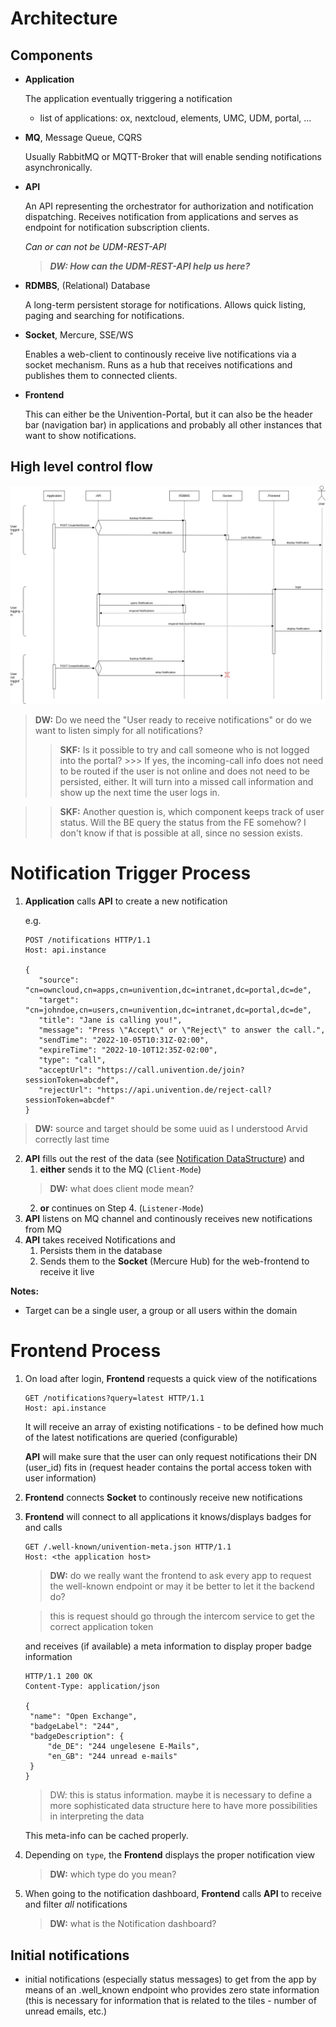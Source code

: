# Architecture

## Components

- **Application**

  The application eventually triggering a notification
  - list of applications: ox, nextcloud, elements, UMC, UDM, portal, ...

- **MQ**, Message Queue, CQRS

  Usually RabbitMQ or MQTT-Broker that will enable sending notifications asynchronically.

- **API**

  An API representing the orchestrator for authorization and notification dispatching. Receives notification from applications and serves as endpoint for notification subscription clients.

  _Can or can not be UDM-REST-API_ 
  
  >***DW: How can the UDM-REST-API help us here?***

- **RDMBS**, (Relational) Database
  
  A long-term persistent storage for notifications. Allows quick listing, paging and searching for notifications.

- **Socket**, Mercure, SSE/WS

  Enables a web-client to continously receive live notifications via a socket mechanism. Runs as a hub that receives notifications and publishes them to connected clients. 

- **Frontend**

  This can either be the Univention-Portal, but it can also be the header bar (navigation bar) in applications and probably all other instances that want to show notifications.


## High level control flow

![dataflow_notification_service.drawio.png](./dataflow_notification_service.drawio.png)

> **DW:** Do we need the "User ready to receive notifications" or do we want to listen simply for all notifications?
  >> **SKF:** Is it possible to try and call someone who is not logged into the portal?
    >>> If yes, the incoming-call info does not need to be routed if the user is not online and does not need to be persisted, either.
      It will turn into a missed call information and show up the next time the user logs in.

  >> **SKF:** Another question is, which component keeps track of user status. Will the BE query the status from the FE somehow? I don't know if that is possible at all, since no session exists.

# Notification Trigger Process

1. **Application** calls **API** to create a new notification

   e.g.
   ```http
   POST /notifications HTTP/1.1
   Host: api.instance

   {
      "source": "cn=owncloud,cn=apps,cn=univention,dc=intranet,dc=portal,dc=de",
      "target": "cn=johndoe,cn=users,cn=univention,dc=intranet,dc=portal,dc=de",
      "title": "Jane is calling you!",
      "message": "Press \"Accept\" or \"Reject\" to answer the call.",
      "sendTime": "2022-10-05T10:31Z-02:00",
      "expireTime": "2022-10-10T12:35Z-02:00",
      "type": "call",
      "acceptUrl": "https://call.univention.de/join?sessionToken=abcdef",
      "rejectUrl": "https://api.univention.de/reject-call?sessionToken=abcdef"
   }
   ``` 
  > **DW:** source and target should be some uuid as I understood Arvid correctly last time

2. **API** fills out the rest of the data (see [Notification DataStructure](./15_datamodel.md#notification-structure)) and
   1. **either** sends it to the MQ (`Client-Mode`)
   > **DW:** what does client mode mean?
   2. **or** continues on Step 4. (`Listener-Mode`)
3. **API** listens on MQ channel and continously receives new notifications from MQ
4. **API** takes received Notifications and
   1. Persists them in the database
   2. Sends them to the **Socket** (Mercure Hub) for the web-frontend to receive it live

**Notes:**

- Target can be a single user, a group or all users within the domain

# Frontend Process

1. On load after login, **Frontend** requests a quick view of the notifications

   ```http
   GET /notifications?query=latest HTTP/1.1
   Host: api.instance
   ```

   It will receive an array of existing notifications - to be defined how much of the latest notifications are queried (configurable)

   **API** will make sure that the user can only request notifications their DN (user_id) fits in (request header contains the portal access token with user information)
2. **Frontend** connects **Socket** to continously receive new notifications
3. **Frontend** will connect to all applications it knows/displays badges for and calls

   ```http
   GET /.well-known/univention-meta.json HTTP/1.1
   Host: <the application host>
   ```
   >**DW:** do we really want the frontend to ask every app to request the well-known endpoint or may it be better to let it the backend do?
   
   > this is request should go through the intercom service to get the correct application token

   and receives (if available) a meta information to display proper badge information

   ```http
   HTTP/1.1 200 OK
   Content-Type: application/json

   {
    "name": "Open Exchange",
    "badgeLabel": "244",
    "badgeDescription": {
        "de_DE": "244 ungelesene E-Mails",
        "en_GB": "244 unread e-mails"
    }
   }
   ```
   >DW: this is status information. maybe it is necessary to define a more sophisticated data structure here to have more possibilities in interpreting the data

   This meta-info can be cached properly.
4. Depending on `type`, the **Frontend** displays the proper notification view
    > **DW:** which type do you mean?
5. When going to the notification dashboard, **Frontend** calls **API** to receive and filter _all_ notifications
    > **DW:** what is the Notification dashboard?


## Initial notifications 

- initial notifications (especially status messages) to get from the app by means of an .well_known endpoint who provides zero state information (this is necessary for information that is related to the tiles - number of unread emails, etc.)